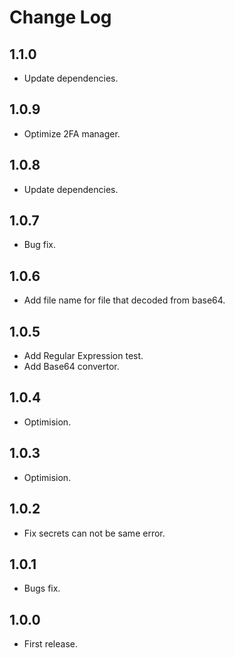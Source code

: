 # Change Log

## 1.1.0
- Update dependencies.

## 1.0.9
- Optimize 2FA manager.

## 1.0.8
- Update dependencies.

## 1.0.7
- Bug fix.

## 1.0.6
- Add file name for file that decoded from base64.

## 1.0.5
- Add Regular Expression test.
- Add Base64 convertor.

## 1.0.4
- Optimision.

## 1.0.3
- Optimision.

## 1.0.2
- Fix secrets can not be same error.

## 1.0.1
- Bugs fix.

## 1.0.0
- First release.